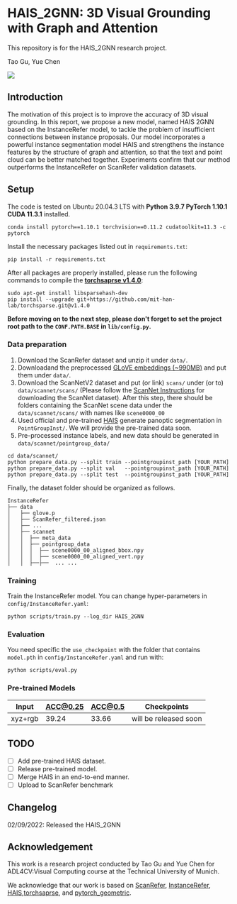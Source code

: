 # HAIS_2GNN: 3D Visual Grounding with Graph and Attention


This repository is for the HAIS_2GNN research project.

Tao Gu, Yue Chen

![](docs/Poster.png)


## Introduction

The motivation of this project is to improve the accuracy of 3D visual grounding. In this report, we propose a new model, named HAIS 2GNN based on the InstanceRefer model, to tackle the problem of insufficient connections between instance proposals. Our model incorporates a powerful instance segmentation model HAIS and strengthens the instance features by the structure of graph and attention, so that the text and point cloud can be better matched together. Experiments confirm that our method outperforms the InstanceRefer on ScanRefer validation datasets.


## Setup
The code is tested on Ubuntu 20.04.3 LTS with **Python 3.9.7 PyTorch 1.10.1 CUDA 11.3.1** installed. 

```shell
conda install pytorch==1.10.1 torchvision==0.11.2 cudatoolkit=11.3 -c pytorch
```

Install the necessary packages listed out in `requirements.txt`:
```shell
pip install -r requirements.txt
```
After all packages are properly installed, please run the following commands to compile the [**torchsaprse v1.4.0**](https://github.com/mit-han-lab/torchsparse):
```shell
sudo apt-get install libsparsehash-dev
pip install --upgrade git+https://github.com/mit-han-lab/torchsparse.git@v1.4.0
```
__Before moving on to the next step, please don't forget to set the project root path to the `CONF.PATH.BASE` in `lib/config.py`.__


### Data preparation
1. Download the ScanRefer dataset and unzip it under `data/`. 
2. Downloadand the preprocessed [GLoVE embeddings (~990MB)](http://kaldir.vc.in.tum.de/glove.p) and put them under `data/`.
3. Download the ScanNetV2 dataset and put (or link) `scans/` under (or to) `data/scannet/scans/` (Please follow the [ScanNet Instructions](data/scannet/README.md) for downloading the ScanNet dataset). After this step, there should be folders containing the ScanNet scene data under the `data/scannet/scans/` with names like `scene0000_00`
4. Used official and pre-trained [HAIS](https://github.com/hustvl/HAIS) generate panoptic segmentation in `PointGroupInst/`. We will provide the pre-trained data soon.
5. Pre-processed instance labels, and new data should be generated in  `data/scannet/pointgroup_data/`
```shell
cd data/scannet/
python prepare_data.py --split train --pointgroupinst_path [YOUR_PATH]
python prepare_data.py --split val   --pointgroupinst_path [YOUR_PATH]
python prepare_data.py --split test  --pointgroupinst_path [YOUR_PATH]
```
Finally, the dataset folder should be organized as follows.
```angular2
InstanceRefer
├── data
│   ├── glove.p
│   ├── ScanRefer_filtered.json
│   ├── ...
│   ├── scannet
│   │  ├── meta_data
│   │  ├── pointgroup_data
│   │  │  ├── scene0000_00_aligned_bbox.npy
│   │  │  ├── scene0000_00_aligned_vert.npy
│   │  ├──├──  ... ...
```

### Training
Train the InstanceRefer model. You can change hyper-parameters in `config/InstanceRefer.yaml`:
```shell
python scripts/train.py --log_dir HAIS_2GNN
```

### Evaluation
You need specific the `use_checkpoint` with the folder that contains `model.pth` in `config/InstanceRefer.yaml` and run with:
```shell
python scripts/eval.py
```

### Pre-trained Models
| Input | ACC@0.25 | ACC@0.5 | Checkpoints
|--|--|--|--|
| xyz+rgb |  39.24  | 33.66 |  will be released soon

## TODO

- [ ] Add pre-trained HAIS dataset.
- [ ] Release pre-trained model.
- [ ] Merge HAIS in an end-to-end manner.
- [ ] Upload to ScanRefer benchmark

## Changelog
02/09/2022: Released the HAIS_2GNN

## Acknowledgement
This work is a research project conducted by Tao Gu and Yue Chen for ADL4CV:Visual Computing course at the Technical University of Munich.

We acknowledge that our work is based on [ScanRefer](https://github.com/daveredrum/ScanRefer), [InstanceRefer](https://github.com/CurryYuan/InstanceRefer), [HAIS](https://github.com/hustvl/HAIS),[torchsaprse](https://github.com/mit-han-lab/torchsparse), and [pytorch_geometric](https://github.com/rusty1s/pytorch_geometric).


